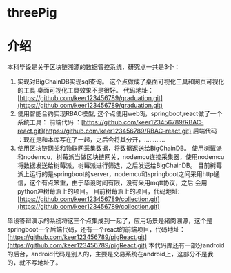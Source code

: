 # threePig
# 介绍 
本科毕设是关于区块链溯源的数据管控系统，研究点一共是3个：
1. 实现对BigChainDB实现sql查询。
   这个点做成了桌面可视化工具和网页可视化的工具 桌面可视化工具效果不是很好。
   代码地址：[https://github.com/keer123456789/graduation.git](https://github.com/keer123456789/graduation.git)
2. 使用智能合约实现RBAC模型, 这个点使用web3j，springboot,react做了一个系统工具：
   前端代码 ：[https://github.com/keer123456789/RBAC-react.git](https://github.com/keer123456789/RBAC-react.git)
   后端代码 ：现在是和本库写在了一起，之后会将其分开，…………
3. 使用区块链网关和物联网采集数据，将数据返送给BigChainDB。
   使用树莓派和nodemcu，树莓派当做区块链网关，nodemcu连接采集器，使用nodemcu将数据发送给树莓派，树莓派进行筛选，之后发送给BigChainDB。
   目前树莓派上运行的是springboot的server，nodemcu和springboot之间采用http通信，这个有点笨重，由于毕设时间有限，没有采用mqtt协议，之后
   会用python冲树莓派上的项目。
   目前树莓派上的项目，代码地址: [https://github.com/keer123456789/collection.git](https://github.com/keer123456789/collection.git)

毕设答辩演示的系统将这三个点集成到一起了，应用场景是猪肉溯源，这个是springboot一个后端代码，还有一个react的前端项目，代码地址：[https://github.com/keer123456789/pigReact.git](https://github.com/keer123456789/pigReact.git)
本代码库还有一部分android的后台，android代码是别人的，主要是交易系统在android上，这部分不是我的，就不写地址了。
